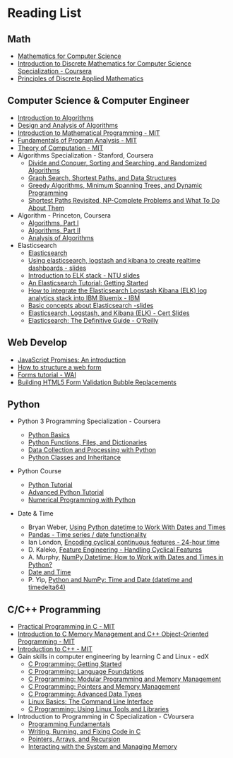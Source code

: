 # Reading List


## Math

+ [Mathematics for Computer Science](https://tinyurl.com/mtcdtkz)
+ [Introduction to Discrete Mathematics for Computer Science Specialization - Coursera](https://www.coursera.org/specializations/discrete-mathematics)
+ [Principles of Discrete Applied Mathematics](https://tinyurl.com/y5m5fblp)


## Computer Science & Computer Engineer

+ [Introduction to Algorithms](https://tinyurl.com/j5bc9md)
+ [Design and Analysis of Algorithms](https://tinyurl.com/hoq3768)
+ [Introduction to Mathematical Programming - MIT](https://tinyurl.com/y5kyx76y)
+ [Fundamentals of Program Analysis - MIT](https://tinyurl.com/y632qdmx)
+ [Theory of Computation - MIT](https://tinyurl.com/y64s55ox)
+ Algorithms Specialization - Stanford, Coursera
  + [Divide and Conquer, Sorting and Searching, and Randomized Algorithms](https://www.coursera.org/learn/algorithms-divide-conquer)
  + [Graph Search, Shortest Paths, and Data Structures](https://www.coursera.org/learn/algorithms-graphs-data-structures)
  + [Greedy Algorithms, Minimum Spanning Trees, and Dynamic Programming](https://www.coursera.org/learn/algorithms-greedy)
  + [Shortest Paths Revisited, NP-Complete Problems and What To Do About Them](https://www.coursera.org/learn/algorithms-npcomplete)
+ Algorithm - Princeton, Coursera
  + [Algorithms, Part I](https://www.coursera.org/learn/algorithms-part1)
  + [Algorithms, Part II](https://www.coursera.org/learn/algorithms-part2)
  + [Analysis of Algorithms](https://www.coursera.org/learn/analysis-of-algorithms)
+ Elasticsearch
  + [Elasticsearch](https://en.wikipedia.org/wiki/Elasticsearch)
  + [Using elasticsearch, logstash and kibana to create realtime dashboards - slides](https://tinyurl.com/yajg7zs6)
  + [Introduction to ELK stack - NTU slides](http://www.tp1rc.edu.tw/tpnet2016/training/10513.pdf)
  + [An Elasticsearch Tutorial: Getting Started](https://logz.io/blog/elasticsearch-tutorial/)
  + [How to integrate the Elasticsearch Logstash Kibana (ELK) log analytics stack into IBM Bluemix - IBM](https://tinyurl.com/ya3u2qje)
  + [Basic concepts about Elasticsearch -slides](https://tinyurl.com/yatolh2y)
  + [Elasticsearch, Logstash, and Kibana (ELK) - Cert Slides](https://tinyurl.com/yddrhyyx)
  + [Elasticsearch: The Definitive Guide - O'Reilly](https://tinyurl.com/y9wdhhgw)


## Web Develop

+ [JavaScript Promises: An introduction](https://web.dev/promises/#promise-api-reference)
+ [How to structure a web form](https://developer.mozilla.org/en-US/docs/Learn/Forms/How_to_structure_a_web_form)
+ [Forms tutorial - WAI](https://www.w3.org/WAI/tutorials/forms/)
+ [Building HTML5 Form Validation Bubble Replacements](https://tinyurl.com/yy85v45z)


## Python

+ Python 3 Programming Specialization - Coursera
  + [Python Basics](https://www.coursera.org/learn/python-basics?specialization=python-3-programming)
  + [Python Functions, Files, and Dictionaries](https://www.coursera.org/learn/python-functions-files-dictionaries?specialization=python-3-programming)
  + [Data Collection and Processing with Python](https://www.coursera.org/learn/data-collection-processing-python?specialization=python-3-programming)
  + [Python Classes and Inheritance](https://www.coursera.org/learn/python-classes-inheritance?specialization=python-3-programming)

+ Python Course
  + [Python Tutorial](https://www.python-course.eu/python3_course.php)
  + [Advanced Python Tutorial](https://www.python-course.eu/advanced_python.php)
  + [Numerical Programming with Python](https://www.python-course.eu/numerical_programming_with_python.php)


+ Date & Time
  + Bryan Weber, [Using Python datetime to Work With Dates and Times](https://realpython.com/python-datetime/)
  + [Pandas - Time series / date functionality](https://pandas.pydata.org/pandas-docs/stable/user_guide/timeseries.html)
  + Ian London, [Encoding cyclical continuous features - 24-hour time](https://ianlondon.github.io/blog/encoding-cyclical-features-24hour-time/)
  + D. Kaleko, [Feature Engineering - Handling Cyclical Features](http://blog.davidkaleko.com/feature-engineering-cyclical-features.html)
  + A. Murphy, [NumPy Datetime: How to Work with Dates and Times in Python?](https://blog.finxter.com/how-to-work-with-dates-and-times-in-python/)
  + [Date and Time](https://pythonpedia.com/en/tutorial/484/date-and-time)
  + P. Yip, [Python and NumPy: Time and Date (datetime and timedelta64)](https://dellwindowsreinstallationguide.com/python-and-numpy-time-and-date-datetime-and-timedelta64/)


## C/C++ Programming

+ [Practical Programming in C - MIT](https://tinyurl.com/yyjb2aef)
+ [Introduction to C Memory Management and C++ Object-Oriented Programming - MIT](https://tinyurl.com/y4bn4t7q)
+ [Introduction to C++ - MIT](https://tinyurl.com/yakxhn54)
+ Gain skills in computer engineering by learning C and Linux - edX
  + [C Programming: Getting Started](https://www.edx.org/course/c-programming-getting-started)
  + [C Programming: Language Foundations](https://www.edx.org/course/c-programming-language-foundations)
  + [C Programming: Modular Programming and Memory Management](https://www.edx.org/course/c-programming-modular-programming-and-memory-manag)
  + [C Programming: Pointers and Memory Management](https://www.edx.org/course/c-programming-pointers-and-memory-management)
  + [C Programming: Advanced Data Types](https://www.edx.org/course/c-programming-advanced-data-types)
  + [Linux Basics: The Command Line Interface](https://www.edx.org/course/linux-basics-the-command-line-interface)
  + [C Programming: Using Linux Tools and Libraries](https://www.edx.org/course/c-programming-using-linux-tools-and-libraries)
+ Introduction to Programming in C Specialization - CVoursera
  + [Programming Fundamentals](https://www.coursera.org/learn/programming-fundamentals)
  + [Writing, Running, and Fixing Code in C](https://www.coursera.org/learn/writing-running-fixing-code)
  + [Pointers, Arrays, and Recursion](https://www.coursera.org/learn/pointers-arrays-recursion)
  + [Interacting with the System and Managing Memory](https://www.coursera.org/learn/interacting-system-managing-memory)




